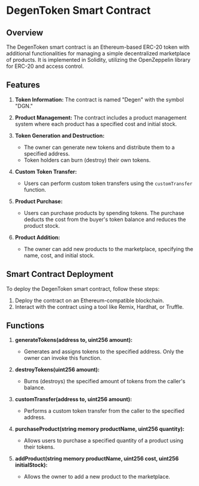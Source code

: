 # DegenToken Smart Contract

## Overview

The DegenToken smart contract is an Ethereum-based ERC-20 token with additional functionalities for managing a simple decentralized marketplace of products. It is implemented in Solidity, utilizing the OpenZeppelin library for ERC-20 and access control.

## Features

1. **Token Information:** The contract is named "Degen" with the symbol "DGN."

2. **Product Management:** The contract includes a product management system where each product has a specified cost and initial stock.

3. **Token Generation and Destruction:**
   - The owner can generate new tokens and distribute them to a specified address.
   - Token holders can burn (destroy) their own tokens.

4. **Custom Token Transfer:**
   - Users can perform custom token transfers using the `customTransfer` function.

5. **Product Purchase:**
   - Users can purchase products by spending tokens. The purchase deducts the cost from the buyer's token balance and reduces the product stock.

6. **Product Addition:**
   - The owner can add new products to the marketplace, specifying the name, cost, and initial stock.

## Smart Contract Deployment

To deploy the DegenToken smart contract, follow these steps:

1. Deploy the contract on an Ethereum-compatible blockchain.
2. Interact with the contract using a tool like Remix, Hardhat, or Truffle.

## Functions

1. **generateTokens(address to, uint256 amount):**
   - Generates and assigns tokens to the specified address. Only the owner can invoke this function.

2. **destroyTokens(uint256 amount):**
   - Burns (destroys) the specified amount of tokens from the caller's balance.

3. **customTransfer(address to, uint256 amount):**
   - Performs a custom token transfer from the caller to the specified address.

4. **purchaseProduct(string memory productName, uint256 quantity):**
   - Allows users to purchase a specified quantity of a product using their tokens.

5. **addProduct(string memory productName, uint256 cost, uint256 initialStock):**
   - Allows the owner to add a new product to the marketplace.